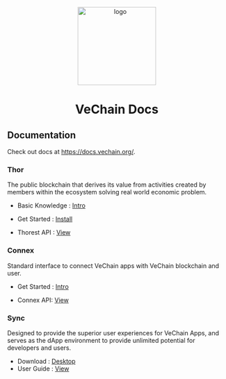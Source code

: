 <p align="center">
  <a href="https://docs.vechain.org/" target="_blank">
    <img width="180" src="https://raw.githubusercontent.com/vechain/docs/master/.vuepress/public/logo.png" alt="logo">
  </a>
</p>
<h1 align="center">VeChain Docs</h1>


## Documentation

Check out docs at https://docs.vechain.org/.

### Thor

The public blockchain that derives its value from activities created by members within the ecosystem solving real world economic problem.

- Basic Knowledge : [Intro](https://docs.vechain.org/thor/learn/intro.html)

- Get Started : [Install](https://docs.vechain.org/thor/get-started/installation.html)

- Thorest API : [View](https://docs.vechain.org/thor/get-started/api.html)

### Connex

Standard interface to connect VeChain apps with VeChain blockchain and user.

- Get Started : [Intro](https://docs.vechain.org/connex/intro.html)

- Connex API: [View](https://docs.vechain.org/connex/api.html)

### Sync
 
Designed to provide the superior user experiences for VeChain Apps, and serves as the dApp environment to provide unlimited potential for developers and users.

- Download : [Desktop](https://docs.vechain.org/sync/download-and-install.html)
- User Guide : [View](https://docs.vechain.org/sync/user-guide/wallet.html)